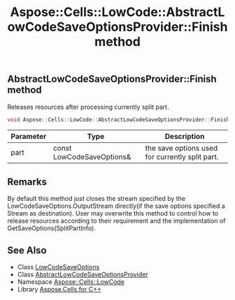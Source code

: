 ﻿---
title: Aspose::Cells::LowCode::AbstractLowCodeSaveOptionsProvider::Finish method
linktitle: Finish
second_title: Aspose.Cells for C++ API Reference
description: 'Aspose::Cells::LowCode::AbstractLowCodeSaveOptionsProvider::Finish method. Releases resources after processing currently split part in C++.'
type: docs
weight: 700
url: /cpp/aspose.cells.lowcode/abstractlowcodesaveoptionsprovider/finish/
---
## AbstractLowCodeSaveOptionsProvider::Finish method


Releases resources after processing currently split part.

```cpp
void Aspose::Cells::LowCode::AbstractLowCodeSaveOptionsProvider::Finish(const LowCodeSaveOptions &part)
```


| Parameter | Type | Description |
| --- | --- | --- |
| part | const LowCodeSaveOptions\& | the save options used for currently split part. |
## Remarks



By default this method just closes the stream specified by the LowCodeSaveOptions.OutputStream directly(if the save options
specified a Stream as destination). User may overwrite this method to control how to release resources according to their requirement and the implementation of GetSaveOptions(SplitPartInfo). 
## See Also

* Class [LowCodeSaveOptions](../../lowcodesaveoptions/)
* Class [AbstractLowCodeSaveOptionsProvider](../)
* Namespace [Aspose::Cells::LowCode](../../)
* Library [Aspose.Cells for C++](../../../)
